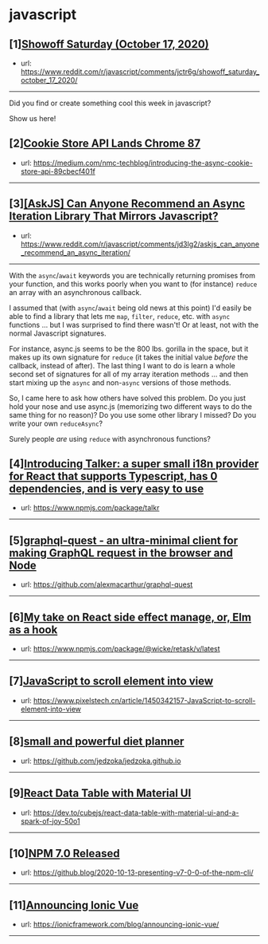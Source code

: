# javascript
## [1][Showoff Saturday (October 17, 2020)](https://www.reddit.com/r/javascript/comments/jctr6g/showoff_saturday_october_17_2020/)
- url: https://www.reddit.com/r/javascript/comments/jctr6g/showoff_saturday_october_17_2020/
---
Did you find or create something cool this week in javascript? 

Show us here!
## [2][Cookie Store API Lands Chrome 87](https://www.reddit.com/r/javascript/comments/jdefzv/cookie_store_api_lands_chrome_87/)
- url: https://medium.com/nmc-techblog/introducing-the-async-cookie-store-api-89cbecf401f
---

## [3][[AskJS] Can Anyone Recommend an Async Iteration Library That Mirrors Javascript?](https://www.reddit.com/r/javascript/comments/jd3lg2/askjs_can_anyone_recommend_an_async_iteration/)
- url: https://www.reddit.com/r/javascript/comments/jd3lg2/askjs_can_anyone_recommend_an_async_iteration/
---
With the `async`/`await` keywords you are technically returning promises from your function, and this works poorly when you want to (for instance) `reduce` an array with an asynchronous callback.

I assumed that (with `async`/`await` being old news at this point) I'd easily be able to find a library that lets me `map`, `filter`, `reduce`, etc. with `async` functions ... but I was surprised to find there wasn't!  Or at least, not with the normal Javascript signatures.

For instance, async.js seems to be the 800 lbs. gorilla in the space, but it makes up its own signature for `reduce` (it takes the initial value *before* the callback, instead of after).  The last thing I want to do is learn a whole second set of signatures for all of my array iteration methods ... and then start mixing up the `async` and non-`async` versions of those methods.

So, I came here to ask how others have solved this problem.  Do you just hold your nose and use async.js (memorizing two different ways to do the same thing for no reason)?  Do you use some other library I missed?  Do you write your own `reduceAsync`?

Surely people *are* using `reduce` with asynchronous functions?
## [4][Introducing Talker: a super small i18n provider for React that supports Typescript, has 0 dependencies, and is very easy to use](https://www.reddit.com/r/javascript/comments/jcrqoz/introducing_talker_a_super_small_i18n_provider/)
- url: https://www.npmjs.com/package/talkr
---

## [5][graphql-quest - an ultra-minimal client for making GraphQL request in the browser and Node](https://www.reddit.com/r/javascript/comments/jd9l17/graphqlquest_an_ultraminimal_client_for_making/)
- url: https://github.com/alexmacarthur/graphql-quest
---

## [6][My take on React side effect manage, or, Elm as a hook](https://www.reddit.com/r/javascript/comments/jd14hd/my_take_on_react_side_effect_manage_or_elm_as_a/)
- url: https://www.npmjs.com/package/@wicke/retask/v/latest
---

## [7][JavaScript to scroll element into view](https://www.reddit.com/r/javascript/comments/jd9zat/javascript_to_scroll_element_into_view/)
- url: https://www.pixelstech.cn/article/1450342157-JavaScript-to-scroll-element-into-view
---

## [8][small and powerful diet planner](https://www.reddit.com/r/javascript/comments/jd16lz/small_and_powerful_diet_planner/)
- url: https://github.com/jedzoka/jedzoka.github.io
---

## [9][React Data Table with Material UI](https://www.reddit.com/r/javascript/comments/jcc2rm/react_data_table_with_material_ui/)
- url: https://dev.to/cubejs/react-data-table-with-material-ui-and-a-spark-of-joy-50o1
---

## [10][NPM 7.0 Released](https://www.reddit.com/r/javascript/comments/jco2e4/npm_70_released/)
- url: https://github.blog/2020-10-13-presenting-v7-0-0-of-the-npm-cli/
---

## [11][Announcing Ionic Vue](https://www.reddit.com/r/javascript/comments/jchrsq/announcing_ionic_vue/)
- url: https://ionicframework.com/blog/announcing-ionic-vue/
---

